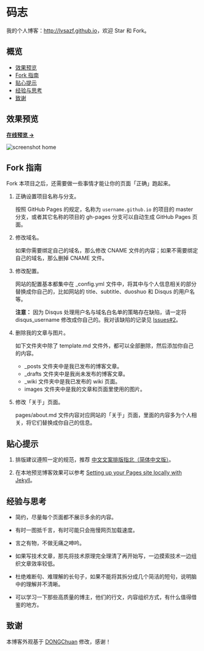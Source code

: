 # 码志

我的个人博客：<http://lvsazf.github.io>，欢迎 Star 和 Fork。

## 概览

<!-- vim-markdown-toc GFM -->
* [效果预览](#效果预览)
* [Fork 指南](#fork-指南)
* [贴心提示](#贴心提示)
* [经验与思考](#经验与思考)
* [致谢](#致谢)

<!-- vim-markdown-toc -->

## 效果预览

**[在线预览 &rarr;](http://lvsazf.github.io)**

![screenshot home](http://lvsazf.github.io/assets/images/screenshots/home.png)

## Fork 指南

Fork 本项目之后，还需要做一些事情才能让你的页面「正确」跑起来。

1. 正确设置项目名称与分支。

   按照 GitHub Pages 的规定，名称为 `username.github.io` 的项目的 master 分支，或者其它名称的项目的 gh-pages 分支可以自动生成 GitHub Pages 页面。

2. 修改域名。

   如果你需要绑定自己的域名，那么修改 CNAME 文件的内容；如果不需要绑定自己的域名，那么删掉 CNAME 文件。

3. 修改配置。

   网站的配置基本都集中在 \_config.yml 文件中，将其中与个人信息相关的部分替换成你自己的，比如网站的 title、subtitle、duoshuo 和 Disqus 的用户名等。

   **注意：** 因为 Disqus 处理用户名与域名白名单的策略存在缺陷，请一定将 disqus\_username 修改成你自己的。我对该缺陷的记录见 [Issues#2][3]。

4. 删除我的文章与图片。

   如下文件夹中除了 template.md 文件外，都可以全部删除，然后添加你自己的内容。

   * \_posts 文件夹中是我已发布的博客文章。
   * \_drafts 文件夹中是我尚未发布的博客文章。
   * \_wiki 文件夹中是我已发布的 wiki 页面。
   * images 文件夹中是我的文章和页面里使用的图片。

5. 修改「关于」页面。

   pages/about.md 文件内容对应网站的「关于」页面，里面的内容多为个人相关，将它们替换成你自己的信息。

## 贴心提示

1. 排版建议遵照一定的规范，推荐 [中文文案排版指北（简体中文版）][1]。

2. 在本地预览博客效果可以参考 [Setting up your Pages site locally with Jekyll][2]。

## 经验与思考

* 简约，尽量每个页面都不展示多余的内容。

* 有时一图抵千言，有时可能只会拖慢网页加载速度。

* 言之有物，不做无痛之呻吟。

* 如果写技术文章，那先将技术原理完全理清了再开始写，一边摸索技术一边组织文章效率较低。

* 杜绝难断句、难理解的长句子，如果不能将其拆分成几个简洁的短句，说明脑中的理解并不清晰。

* 可以学习一下那些高质量的博主，他们的行文，内容组织方式，有什么值得借鉴的地方。

## 致谢

本博客外观基于 [DONGChuan](http://dongchuan.github.io) 修改，感谢！

[1]: https://github.com/mzlogin/chinese-copywriting-guidelines
[2]: https://help.github.com/articles/setting-up-your-pages-site-locally-with-jekyll/
[3]: https://github.com/mzlogin/mzlogin.github.io/issues/2
